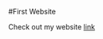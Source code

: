 #First Website

Check out my website <a href="https://chrismachuca.github.io/Activities/First%20Website/" target="_blank"> link </a> 
